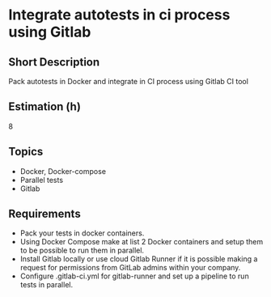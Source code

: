 # Integrate autotests in ci process using Gitlab

## Short Description

Pack autotests in Docker and integrate in CI process using Gitlab CI tool

## Estimation (h)

8

## Topics

* Docker, Docker-compose
* Parallel tests
* Gitlab

## Requirements

* Pack your tests in docker containers.
* Using Docker Compose make at list 2 Docker containers and setup them to be possible to run them in parallel.
* Install Gitlab locally or use cloud Gitlab Runner if it is possible making a request for permissions from GitLab
  admins within your company.
* Configure .gitlab-ci.yml for gitlab-runner and set up a pipeline to run tests in parallel.
